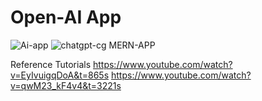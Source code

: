 # Open-AI App
![Ai-app](https://user-images.githubusercontent.com/96745264/221769223-2f1b4e1d-53b0-4828-af2f-b043c9687f9c.png)
![chatgpt-cg](https://user-images.githubusercontent.com/96745264/221774229-d2484d70-9aa3-4df6-bbda-d5372b02e722.png)
MERN-APP

Reference Tutorials 
https://www.youtube.com/watch?v=EyIvuigqDoA&t=865s
https://www.youtube.com/watch?v=qwM23_kF4v4&t=3221s






